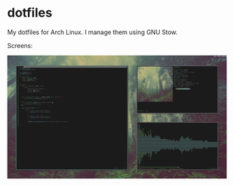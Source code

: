 # dotfiles

My dotfiles for Arch Linux. I manage them using GNU Stow.

Screens:

![sexy](./screen.png)

